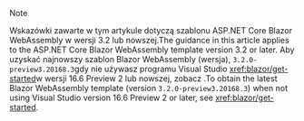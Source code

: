 > [!NOTE]
> <span data-ttu-id="a9a7b-101">Wskazówki zawarte w tym artykule dotyczą szablonu ASP.NET Core Blazor WebAssembly w wersji 3.2 lub nowszej.</span><span class="sxs-lookup"><span data-stu-id="a9a7b-101">The guidance in this article applies to the ASP.NET Core Blazor WebAssembly template version 3.2 or later.</span></span> <span data-ttu-id="a9a7b-102">Aby uzyskać najnowszy szablon Blazor WebAssembly (wersja), `3.2.0-preview3.20168.3`gdy nie używasz programu Visual Studio <xref:blazor/get-started>w wersji 16.6 Preview 2 lub nowszej, zobacz .</span><span class="sxs-lookup"><span data-stu-id="a9a7b-102">To obtain the latest Blazor WebAssembly template (version `3.2.0-preview3.20168.3`) when not using Visual Studio version 16.6 Preview 2 or later, see <xref:blazor/get-started>.</span></span>
